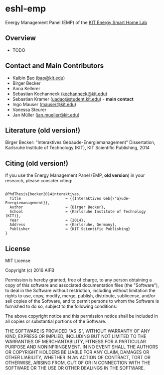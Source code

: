 # eshl-emp
Energy Management Panel (EMP) of the [KIT Energy Smart Home Lab](http://www.aifb.kit.edu/web/ESHL)


## Overview

* TODO


## Contact and Main Contributors

* Kaibin Bao (bao@kit.edu)
* Birger Becker
* Anna Kellerer
* Sebastian Kochanneck (kochanneck@kit.edu)
* Sebastian Kramer (uadao@student.kit.edu) - <b>main contact</b>
* Ingo Mauser (mauser@kit.edu)
* Vanessa Steurer
* Jan Müller (jan.mueller@kit.edu)


## Literature (old version!)

Birger Becker:
"Interaktives Gebäude-Energiemanagement"
Dissertation, Karlsruhe Institute of Technology (KIT), KIT Scientific Publishing, 2014


## Citing (old version!)

If you use the Energy Management Panel (EMP, <b>old version</b>) in your research, please consider citing:
<pre><code>
@PhdThesis{becker2014interaktives,
  Title                    = {{Interaktives Geb{\"a}ude-Energiemanagement}},
  Author                   = {Birger Becker},
  School                   = {Karlsruhe Institute of Technology (KIT)},
  Year                     = {2014},
  Address                  = {Karlsruhe, Germany},
  Publisher                = {KIT Scientific Publishing}
}
</code></pre>


## License

MIT License

Copyright (c) 2016 AIFB

Permission is hereby granted, free of charge, to any person obtaining a copy
of this software and associated documentation files (the "Software"), to deal
in the Software without restriction, including without limitation the rights
to use, copy, modify, merge, publish, distribute, sublicense, and/or sell
copies of the Software, and to permit persons to whom the Software is
furnished to do so, subject to the following conditions:

The above copyright notice and this permission notice shall be included in all
copies or substantial portions of the Software.

THE SOFTWARE IS PROVIDED "AS IS", WITHOUT WARRANTY OF ANY KIND, EXPRESS OR
IMPLIED, INCLUDING BUT NOT LIMITED TO THE WARRANTIES OF MERCHANTABILITY,
FITNESS FOR A PARTICULAR PURPOSE AND NONINFRINGEMENT. IN NO EVENT SHALL THE
AUTHORS OR COPYRIGHT HOLDERS BE LIABLE FOR ANY CLAIM, DAMAGES OR OTHER
LIABILITY, WHETHER IN AN ACTION OF CONTRACT, TORT OR OTHERWISE, ARISING FROM,
OUT OF OR IN CONNECTION WITH THE SOFTWARE OR THE USE OR OTHER DEALINGS IN THE
SOFTWARE.
